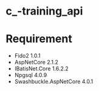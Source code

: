 # c_-training_api


# Requirement

* Fido2 1.0.1
* AspNetCore 2.1.2
* IBatisNet.Core 1.6.2.2
* Npgsql 4.0.9
* Swashbuckle.AspNetCore 4.0.1